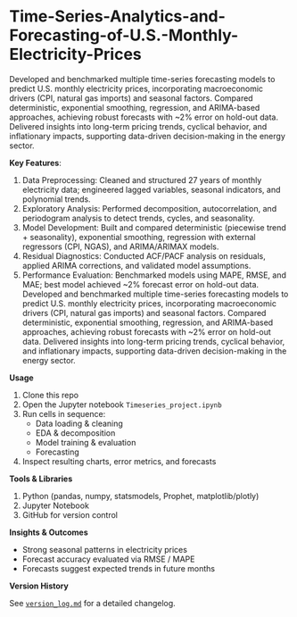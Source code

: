 # Time-Series-Analytics-and-Forecasting-of-U.S.-Monthly-Electricity-Prices

Developed and benchmarked multiple time-series forecasting models to predict U.S. monthly electricity prices, incorporating macroeconomic drivers (CPI, natural gas imports) and seasonal factors. Compared deterministic, exponential smoothing, regression, and ARIMA-based approaches, achieving robust forecasts with ~2% error on hold-out data. Delivered insights into long-term pricing trends, cyclical behavior, and inflationary impacts, supporting data-driven decision-making in the energy sector.

**Key Features**:
1. Data Preprocessing: Cleaned and structured 27 years of monthly electricity data; engineered lagged variables, seasonal indicators, and polynomial trends.
2. Exploratory Analysis: Performed decomposition, autocorrelation, and periodogram analysis to detect trends, cycles, and seasonality.
3. Model Development: Built and compared deterministic (piecewise trend + seasonality), exponential smoothing, regression with external regressors (CPI, NGAS), and ARIMA/ARIMAX models.
4. Residual Diagnostics: Conducted ACF/PACF analysis on residuals, applied ARIMA corrections, and validated model assumptions.
5. Performance Evaluation: Benchmarked models using MAPE, RMSE, and MAE; best model achieved ~2% forecast error on hold-out data.
Developed and benchmarked multiple time-series forecasting models to predict U.S. monthly electricity prices, incorporating macroeconomic drivers (CPI, natural gas imports) and seasonal factors. Compared deterministic, exponential smoothing, regression, and ARIMA-based approaches, achieving robust forecasts with ~2% error on hold-out data. Delivered insights into long-term pricing trends, cyclical behavior, and inflationary impacts, supporting data-driven decision-making in the energy sector. 


**Usage**

1. Clone this repo  
2. Open the Jupyter notebook `Timeseries_project.ipynb`  
3. Run cells in sequence:  
   - Data loading & cleaning  
   - EDA & decomposition  
   - Model training & evaluation  
   - Forecasting  
4. Inspect resulting charts, error metrics, and forecasts  

**Tools & Libraries**

1. Python (pandas, numpy, statsmodels, Prophet, matplotlib/plotly)
2. Jupyter Notebook  
3. GitHub for version control  

**Insights & Outcomes**

- Strong seasonal patterns in electricity prices  
- Forecast accuracy evaluated via RMSE / MAPE  
- Forecasts suggest expected trends in future months  

**Version History**

See [`version_log.md`](./docs/version_log.md) for a detailed changelog.


